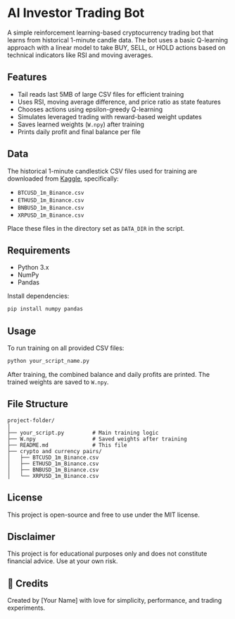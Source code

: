 # AI Investor Trading Bot

A simple reinforcement learning-based cryptocurrency trading bot that learns from historical 1-minute candle data. The bot uses a basic Q-learning approach with a linear model to take BUY, SELL, or HOLD actions based on technical indicators like RSI and moving averages.

## Features

- Tail reads last 5MB of large CSV files for efficient training
- Uses RSI, moving average difference, and price ratio as state features
- Chooses actions using epsilon-greedy Q-learning
- Simulates leveraged trading with reward-based weight updates
- Saves learned weights (`W.npy`) after training
- Prints daily profit and final balance per file

## Data

The historical 1-minute candlestick CSV files used for training are downloaded from [Kaggle](https://www.kaggle.com/), specifically:

- `BTCUSD_1m_Binance.csv`
- `ETHUSD_1m_Binance.csv`
- `BNBUSD_1m_Binance.csv`
- `XRPUSD_1m_Binance.csv`

Place these files in the directory set as `DATA_DIR` in the script.

## Requirements

- Python 3.x
- NumPy
- Pandas

Install dependencies:

```bash
pip install numpy pandas
```

## Usage

To run training on all provided CSV files:

```bash
python your_script_name.py
```

After training, the combined balance and daily profits are printed. The trained weights are saved to `W.npy`.

## File Structure

```
project-folder/
│
├── your_script.py         # Main training logic
├── W.npy                  # Saved weights after training
├── README.md              # This file
├── crypto and currency pairs/
│   ├── BTCUSD_1m_Binance.csv
│   ├── ETHUSD_1m_Binance.csv
│   ├── BNBUSD_1m_Binance.csv
│   └── XRPUSD_1m_Binance.csv
```

## License

This project is open-source and free to use under the MIT license.

## Disclaimer

This project is for educational purposes only and does not constitute financial advice. Use at your own risk.
## 🙏 Credits

Created by [Your Name] with love for simplicity, performance, and trading experiments.
